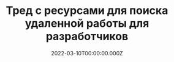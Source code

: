 ---
type: link
href: https://x.com/kozlovzxc/status/1501932904246513679
title: Тред с ресурсами для поиска удаленной работы для разработчиков
date: 2022-03-10T00:00:00.000Z
---